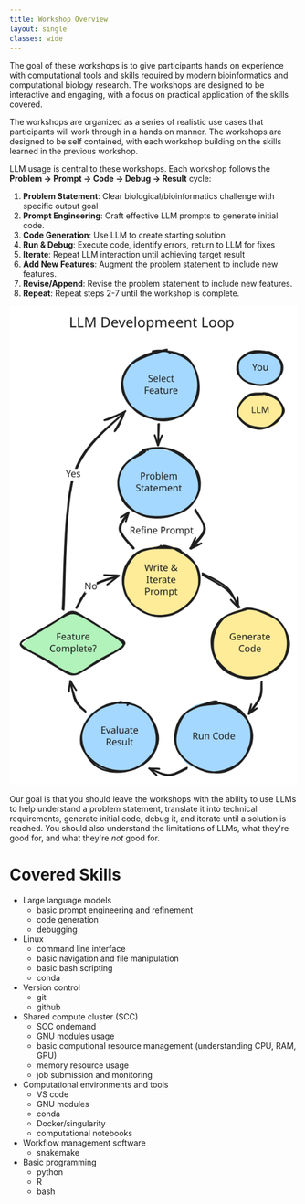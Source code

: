 ```yaml
---
title: Workshop Overview
layout: single
classes: wide
---
```


The goal of these workshops is to give participants hands on experience with
computational tools and skills required by modern bioinformatics and
computational biology research. The workshops are designed to be interactive and
engaging, with a focus on practical application of the skills covered.

The workshops are organized as a series of realistic use cases that participants
will work through in a hands on manner. The workshops are designed to be self
contained, with each workshop building on the skills learned in the previous
workshop.

LLM usage is central to these workshops. Each workshop follows the **Problem →
Prompt → Code → Debug → Result** cycle:

1. **Problem Statement**: Clear biological/bioinformatics challenge with specific output goal
2. **Prompt Engineering**: Craft effective LLM prompts to generate initial code. 
3. **Code Generation**: Use LLM to create starting solution
4. **Run & Debug**: Execute code, identify errors, return to LLM for fixes
5. **Iterate**: Repeat LLM interaction until achieving target result
6. **Add New Features**: Augment the problem statement to include new features.
7. **Revise/Append**: Revise the problem statement to include new features.
8. **Repeat**: Repeat steps 2-7 until the workshop is complete.

![Workshop Flow](/assets/images/workshop_flow.excalidraw.svg)

Our goal is that you should leave the workshops with the ability to use LLMs to
help understand a problem statement, translate it into technical requirements,
generate initial code, debug it, and iterate until a solution is reached.
You should also understand the limitations of LLMs, what they're good for,
and what they're *not* good for.

# Covered Skills

- Large language models
    - basic prompt engineering and refinement
    - code generation
    - debugging
- Linux
    - command line interface
    - basic navigation and file manipulation
    - basic bash scripting
    - conda 
- Version control
    - git
    - github
- Shared compute cluster (SCC)
    - SCC ondemand
    - GNU modules usage
    - basic computional resource management (understanding CPU, RAM, GPU)
    - memory resource usage
    - job submission and monitoring
- Computational environments and tools
    - VS code
    - GNU modules
    - conda
    - Docker/singularity
    - computational notebooks
- Workflow management software
    - snakemake
- Basic programming
    - python
    - R
    - bash
